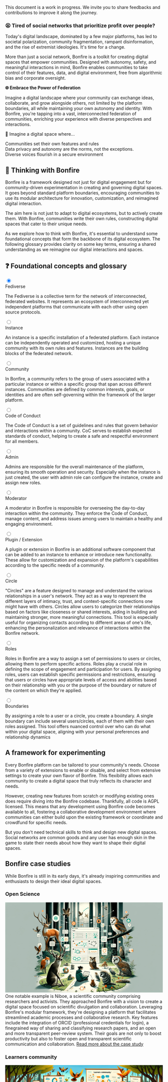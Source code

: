 <div role="alert" class="alert alert-info text-sm">
  <svg xmlns="http://www.w3.org/2000/svg" fill="none" viewBox="0 0 24 24" class="stroke-current shrink-0 w-6 h-6"><path stroke-linecap="round" stroke-linejoin="round" stroke-width="2" d="M13 16h-1v-4h-1m1-4h.01M21 12a9 9 0 11-18 0 9 9 0 0118 0z"></path></svg>
  <span> This document is a work in progress. We invite you to share feedbacks and contributions to improve it along the journey.</span>
</div>

### 😫 Tired of social networks that prioritize profit over people?

Today's digital landscape, dominated by a few major platforms, has led to societal polarization, community fragmentation, rampant disinformation, and the rise of extremist ideologies. It's time for a change.


More than just a social network, Bonfire is a toolkit for creating digital spaces that empower communities. Designed with autonomy, safety, and meaningful interactions in mind, Bonfire enables communities to take control of their features, data, and digital environment, free from algorithmic bias and corporate oversight. 

**🌐 Embrace the Power of Federation**

Imagine a digital landscape where your community can exchange ideas, collaborate, and grow alongside others, not limited by the platform boundaries, all while maintaining your own autonomy and identity. With Bonfire, you're tapping into a vast, interconnected federation of communities, enriching your experience with diverse perspectives and interactions. 
 
 🌟 Imagine a digital space where...


 <div class="mx-auto grid max-w-screen-xl mt-8 grid-cols-1 gap-6  md:grid-cols-2 lg:grid-cols-3">
  <div class="card border-base-content/30 card-compact border text-left">
    <div class="card-body">
      <div class="flex text-base-content/100 text-base font-bold items-center gap-2">
        Communities set their own features and rules
      </div>
    </div> 
  </div>

  <div class="card border-base-content/30 card-compact border text-left">
    <div class="card-body">
      <div class="flex text-base-content/100 text-base font-bold items-center gap-2">
            Data privacy and autonomy are the norms, not the exceptions.
      </div> 
    </div> 
  </div>

  <div class="card border-base-content/30 card-compact border text-left">
    <div class="card-body">
      <div class="flex text-base-content/100 text-base font-bold items-center gap-2">
      Diverse voices flourish in a secure environment
      </div> 
    </div> 
  </div>



  

</div>



## 🤔 Thinking with Bonfire

Bonfire is a framework designed not just for digital engagement but for community-driven experimentation in creating and governing digital spaces. It goes beyond standard platform boundaries, encouraging communities to use its modular architecture for innovation, customization, and reimagined digital interaction.

The aim here is not just to adapt to digital ecosystems, but to actively create them. With Bonfire, communities write their own rules, constructing digital spaces that cater to their unique needs.


As we explore how to think with Bonfire, it's essential to understand some foundational concepts that form the backbone of its digital ecosystem. The following glossary provides clarity on some key terms, ensuring a shared understanding as we reimagine our digital interactions and spaces.


## ❓ Foundational concepts and glossary

<div class="flex flex-col gap-2">
<div class="collapse collapse-arrow border border-base-content/20">
  <input type="radio" name="my-accordion-2" checked="checked" /> 
  <div class="collapse-title text-xl font-medium">
    Fediverse
  </div>
  <div class="collapse-content"> 
    <p>The Fediverse is a collective term for the network of interconnected, federated websites. It represents an ecosystem of interconnected yet independent platforms that communicate with each other using open source protocols.</p>
  </div>
</div>
<div class="collapse collapse-arrow border border-base-content/20">
  <input type="radio" name="my-accordion-2" /> 
  <div class="collapse-title text-xl font-medium">
    Instance
  </div>
  <div class="collapse-content"> 
    <p>An instance is a specific installation of a federated platform. Each instance can be independently operated and customized, hosting a unique community with its own rules and features. Instances are the building blocks of the federated network.</p>
  </div>
</div>
<div class="collapse collapse-arrow border border-base-content/20">
  <input type="radio" name="my-accordion-2" /> 
  <div class="collapse-title text-xl font-medium">
    Community
  </div>
  <div class="collapse-content"> 
    <p>In Bonfire, a community refers to the group of users associated with a particular instance or within a specific group that span across different instances. Communities are defined by common interests, goals, or identities and are often self-governing within the framework of the larger platform.</p>
  </div>
</div>

<div class="collapse collapse-arrow border border-base-content/20">
  <input type="radio" name="my-accordion-2" /> 
  <div class="collapse-title text-xl font-medium">
    Code of Conduct
  </div>
  <div class="collapse-content"> 
    <p>The Code of Conduct is a set of guidelines and rules that govern behavior and interactions within a community. CoC serves to establish expected standards of conduct, helping to create a safe and respectful environment for all members.</p>
  </div>
</div>

<div class="collapse collapse-arrow border border-base-content/20">
  <input type="radio" name="my-accordion-2" /> 
  <div class="collapse-title text-xl font-medium">
    Admin
  </div>
  <div class="collapse-content"> 
    <p>Admins are responsible for the overall maintenance of the platform, ensuring its smooth operation and security. Especially when the instance is just created, the user with admin role can configure the instance, create and assign new roles.</p>
  </div>
</div>

<div class="collapse collapse-arrow border border-base-content/20">
  <input type="radio" name="my-accordion-2" /> 
  <div class="collapse-title text-xl font-medium">
    Moderator
  </div>
  <div class="collapse-content"> 
    <p>A moderator in Bonfire is responsible for overseeing the day-to-day interaction within the community. They enforce the Code of Conduct, manage content, and address issues among users to maintain a healthy and engaging environment.</p>
  </div>
</div>

<div class="collapse collapse-arrow border border-base-content/20">
  <input type="radio" name="my-accordion-2" /> 
  <div class="collapse-title text-xl font-medium">
    Plugin / Extension
  </div>
  <div class="collapse-content"> 
    <p>A plugin or extension in Bonfire is an additional software component that can be added to an instance to enhance or introduce new functionality. These allow for customization and expansion of the platform's capabilities according to the specific needs of a community.</p>
  </div>
</div>

<div class="collapse collapse-arrow border border-base-content/20">
  <input type="radio" name="my-accordion-2" /> 
  <div class="collapse-title text-xl font-medium">
    Circle
  </div>
  <div class="collapse-content"> 
    <p>"Circles" are a feature designed to manage and understand the various relationships in a user's network. They act as a way to represent the different layers of intimacy, trust, and context-specific connections one might have with others. Circles allow users to categorize their relationships based on factors like closeness or shared interests, aiding in building and maintaining stronger, more meaningful connections. This tool is especially useful for organizing contacts according to different areas of one's life, enhancing the personalization and relevance of interactions within the Bonfire network.</p>
  </div>
</div>

<div class="collapse collapse-arrow border border-base-content/20">
  <input type="radio" name="my-accordion-2" /> 
  <div class="collapse-title text-xl font-medium">
    Roles
  </div>
  <div class="collapse-content"> 
    <p>Roles in Bonfire are a way to assign a set of permissions to users or circles, allowing them to perform specific actions. Roles play a crucial role in defining the scope of engagement and participation for users. By assigning roles, users can establish specific permissions and restrictions, ensuring that users or circles have appropriate levels of access and abilities based on their relationship with you or the purpose of the boundary or nature of the content on which they're applied.</p>
  </div>
</div>

<div class="collapse collapse-arrow border border-base-content/20">
  <input type="radio" name="my-accordion-2" /> 
  <div class="collapse-title text-xl font-medium">
    Boundaries
  </div>
  <div class="collapse-content"> 
    <p>By assigning a role to a user or a circle, you create a boundary.
    A single boundary can include several users/circles, each of them with their own roles assigned.
    This tool offers nuanced control over who can do what within your digital space, aligning with your personal preferences and relationship dynamics</p>
  </div>
</div>
</div>



## A framework for experimenting

Every Bonfire platform can be tailored to your community's needs. Choose from a variety of extensions to enable or disable, and select from extensive settings to create your own flavor of Bonfire. This flexibility allows each community to create a digital space that truly reflects its character and needs.

However, creating new features from scratch or modifying existing ones does require diving into the Bonfire codebase. Thankfully, all code is AGPL licensed. This means that any development using Bonfire code becomes available to all, fostering a collaborative development environment where communities can either build upon the existing framework or coordinate and crowdfund for specific needs.

But you don't need technical skills to think and design new digital spaces. Social networks are common goods and any user has enough skin in the game to state their needs about how they want to shape their digital spaces. 


## Bonfire case studies

While Bonfire is still in its early days, it's already inspiring communities and enthusiasts to design their ideal digital spaces.


### Open Science
 <img src="/img/hwd1.png" class="object-cover rounded-lg mx-auto w-full" />
One notable example is Niboe, a scientific community comprising researchers and activists. They approached Bonfire with a vision to create a digital space focused on scientific divulgation and collaboration.
Leveraging Bonfire's modular framework, they're designing a platform that facilitates streamlined academic processes and collaborative research. Key features include the integration of ORCID (professional credentials for login), a finegrained way of sharing and classifying research papers, and an open and more transparent peer-review system. Their goals are not only to boost productivity but also to foster open and transparent scientific communication and collaboration. <a href="/open_science" target="blank">Read more about the case study</a>

### Learners community

<img src="/img/hwd2.png" class="object-cover rounded-lg mx-auto w-full" />

Bonfire opens up exciting possibilities for learning communities. Imagine a space where learners collaboratively create and curate course materials, engage in discussions, and rate educational resources. Bonfire enables the formation of thematic collections containing links, documents, and various media, all classified by themes, difficulty levels, and more. Specific groups can be created for study and practice, encouraging peer-to-peer learning and teaching. Furthermore, the integration of open badges in Bonfire could incentivize and acknowledge the learning and sharing process among community members.

### Fablabs Network

<img src="/img/hwd3.png" class="object-cover rounded-lg mx-auto w-full" />

Students at the Milwaukee School of Engineering used Bonfire to experimnent withs collaboration within their school's Fablabs network.
They envisioned a digital space tailored for inventory tracking across different Fablabs, enabling resource exchange and promoting collaboration. The idea was to create a platform where each Fablab could manage its inventory, making it easier for users to share resources. Additionally, they aimed to implement features for collaborative task management, enhancing the productivity and interconnectedness of the Fablabs network.


---
But most of the time you don't want to create a whole new platform from scratch, instead you may want to add a new feature to your classic bonfire instace, edit an existing feature or tweak the settings in new ways:

<div class="flex flex-col gap-2">
<div class="collapse collapse-arrow border border-base-content/20">
  <input type="radio" name="my-accordion-3" checked="checked" /> 
  <div class="collapse-title text-xl font-medium">
    Proposing a new feature
  </div>
  <div class="collapse-content"> 
    <p>If there's a functionality you feel is missing from Bonfire, this is your opportunity to introduce a new feature. This could be anything from a unique tool for community engagement to a specialized function for content sharing. For instance, you might envision a feature that facilitates collaborative storytelling or a new method for organizing community-driven projects. The goal here is to think creatively and propose features that bring fresh dynamics and capabilities to social networking to empower communities.</p>
  </div>
</div>

<div class="collapse collapse-arrow border border-base-content/20">
  <input type="radio" name="my-accordion-3" /> 
  <div class="collapse-title text-xl font-medium">
    Proposing some addition or deletion to an existing feature
  </div>
  <div class="collapse-content"> 
    <p>If there's an existing feature on Bonfire that almost meets your needs but requires tweaking, you can propose modifications. For example, you might want to add a layer of privacy to a public messaging feature, or remove certain elements from a community dashboard that aren't relevant to your group. This is your chance to refine Bonfire’s features to better align with your community's specific requirements.</p>
  </div>
</div>

<div class="collapse collapse-arrow border border-base-content/20">
  <input type="radio" name="my-accordion-3" /> 
  <div class="collapse-title text-xl font-medium">
    Proposing a new way to use the same feature
  </div>
  <div class="collapse-content"> 
    <p>Sometimes, innovation lies not in changing the feature itself, but in altering how it is used. For instance, a feature originally designed for event planning could be repurposed for organizing community volunteer efforts. This category is all about creative reimagining of existing tools for new, unexpected uses.</p>
  </div>
</div>

<div class="collapse collapse-arrow border border-base-content/20">
  <input type="radio" name="my-accordion-3" /> 
  <div class="collapse-title text-xl font-medium">
    Proposing a change to the user interface or user experience of a feature
  </div>
  <div class="collapse-content"> 
    <p>User interface (UI) and User Experience (UX) play a crucial role in how interactively and comfortably users engage with a feature. If you believe a feature's UI could be more intuitive, accessible, or visually appealing, or you envision a different user journey to perform the same action, this is where you can suggest those changes. Perhaps it's as simple as increasing font size for better readability or restructuring a page layout for fostering specific outcomes.</p>
  </div>
</div>

<div class="collapse collapse-arrow border border-base-content/20">
  <input type="radio" name="my-accordion-3" /> 
  <div class="collapse-title text-xl font-medium">
    Deleting an existing feature
  </div>
  <div class="collapse-content"> 
    <p>In some cases, less is more. If you feel a certain feature is redundant, not useful, or even counterproductive for your community, proposing its removal can streamline and improve the user experience. The key here is to explain why eliminating this feature will benefit the overall functionality and usability of the platform.</p>
  </div>
</div>

<div class="collapse collapse-arrow border border-base-content/20">
  <input type="radio" name="my-accordion-3" /> 
  <div class="collapse-title text-xl font-medium">
    Adding a new setting preference
  </div>
  <div class="collapse-content"> 
    <p>This involves introducing new options or preferences in the settings to give users more control over how they use Bonfire. For instance, adding a setting that allows users to customize notification frequencies or choose different themes for their interface can enhance personalization and user satisfaction. This is about empowering users with more choices to tailor their experience on the platform.</p>
  </div>
</div>


</div>



## Communicating Findings to the Bonfire Ecosystem
Effectively sharing your insights and discoveries with the Bonfire community is crucial for the collaborative development and improvement of the ecosystem. Here are steps to ensure your findings reach the right audience and have the desired impact:

### Identify the Appropriate Channel
- <a href="https://campground.bonfire.cafe" target="blank">Campground</a>: For broad discussions or feedback, our campground instance is ideal. It allow for open dialogues with a wide range of users and bonfire developers.
- <a href="https://github.com/bonfire-networks/bonfire-app/issues" target="blank">Issue Tracker</a>: If your finding is related to a bug or a specific technical issue, using the project’s issue tracker is the most direct way to report it.
- Mention/DM <a href="https://indieweb.social/@bonfire" target="blank">@bonfire</a> on the fediverse or email us at team@bonfire.care: To chat and exchange ideas with the bonfire team 

### Clearly Articulate Your Findings
- Be Concise: Clearly and concisely describe your findings. Avoid jargon to ensure comprehensibility by all community members.
- Provide Context: Explain the circumstances or actions that led to your discovery. Context can help others understand the relevance and importance of your findings.
- Suggest Implications or Solutions: If applicable, suggest what your findings might imply for the Bonfire ecosystem or propose potential solutions or improvements.

### Engage in Discussion
- Be Open to Feedback: Community feedback is invaluable. Engage constructively with responses to your findings.
- Collaborate on Solutions: If your finding requires a collective effort to address, be open to collaborating with other community members.


### Follow Up
- Track Progress: Keep an eye on how your findings are being addressed. This could involve monitoring issue resolution or staying updated with community discussions.
- Update the Community: If you discover additional information or if the situation evolves, update the community. Continuous communication ensures everyone is informed.
- Create Documentation: If your findings are significant, consider creating documentation or guides. This can be beneficial for future reference and for new community members.

By following these guidelines, your contributions to the Bonfire ecosystem can be more effectively communicated and leveraged to enhance the platform’s growth and development. Remember, the strength of a federated network like Bonfire lies in its collaborative and community-driven nature.



